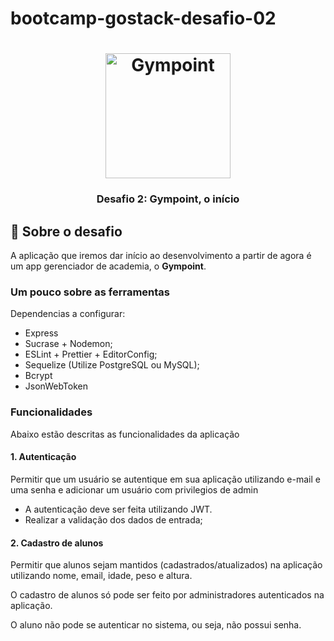 # bootcamp-gostack-desafio-02
<h1 align="center">
  <img alt="Gympoint" title="Gympoint" src="https://raw.githubusercontent.com/Rocketseat/bootcamp-gostack-desafio-02/master/.github/logo.png" width="200px" />
</h1>

<h3 align="center">
  Desafio 2: Gympoint, o início
</h3>


## :rocket: Sobre o desafio

A aplicação que iremos dar início ao desenvolvimento a partir de agora é um app gerenciador de academia, o **Gympoint**.

### Um pouco sobre as ferramentas

Dependencias a configurar:

- Express
- Sucrase + Nodemon;
- ESLint + Prettier + EditorConfig;
- Sequelize (Utilize PostgreSQL ou MySQL);
- Bcrypt
- JsonWebToken

### Funcionalidades

Abaixo estão descritas as funcionalidades da aplicação

#### 1. Autenticação

Permitir que um usuário se autentique em sua aplicação utilizando e-mail e uma senha e adicionar um usuário com privilegios de admin

- A autenticação deve ser feita utilizando JWT.
- Realizar a validação dos dados de entrada;

#### 2. Cadastro de alunos

Permitir que alunos sejam mantidos (cadastrados/atualizados) na aplicação utilizando nome, email, idade, peso e altura.

O cadastro de alunos só pode ser feito por administradores autenticados na aplicação.

O aluno não pode se autenticar no sistema, ou seja, não possui senha.
